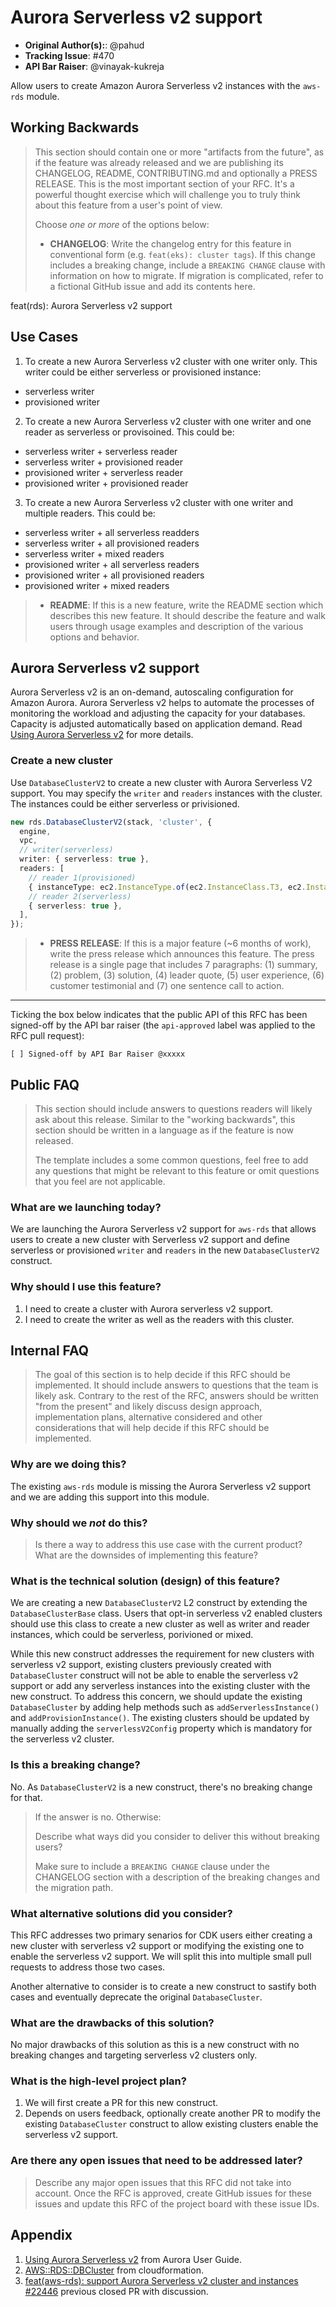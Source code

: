 # Aurora Serverless v2 support

* **Original Author(s):**: @pahud
* **Tracking Issue**: #470
* **API Bar Raiser**: @vinayak-kukreja

Allow users to create Amazon Aurora Serverless v2 instances with the `aws-rds` module.

## Working Backwards

> This section should contain one or more "artifacts from the future", as if the
> feature was already released and we are publishing its CHANGELOG, README,
> CONTRIBUTING.md and optionally a PRESS RELEASE. This is the most important
> section of your RFC. It's a powerful thought exercise which will challenge you
> to truly think about this feature from a user's point of view.
>
> Choose *one or more* of the options below:
>
> * **CHANGELOG**: Write the changelog entry for this feature in conventional
>   form (e.g. `feat(eks): cluster tags`). If this change includes a breaking
>   change, include a `BREAKING CHANGE` clause with information on how to
>   migrate. If migration is complicated, refer to a fictional GitHub issue and
>   add its contents here.

feat(rds): Aurora Serverless v2 support

## Use Cases

1. To create a new Aurora Serverless v2 cluster with one writer only. This writer could be either serverless or provisioned instance:

- serverless writer
- provisioned writer

2. To create a new Aurora Serverless v2 cluster with one writer and one reader as serverless or provisoined. This could be:

- serverless writer + serverless reader
- serverless writer + provisioned reader
- provisioned writer + serverless reader
- provisioned writer + provisioned reader

3. To create a new Aurora Serverless v2 cluster with one writer and multiple readers. This could be:

- serverless writer + all serverless readders
- serverless writer + all provisioned readers
- serverless writer + mixed readers
- provisioned writer + all serverless readers
- provisioned writer + all provisioned readers
- provisioned writer + mixed readers

>
> * **README**: If this is a new feature, write the README section which
>   describes this new feature. It should describe the feature and walk users
>   through usage examples and description of the various options and behavior.
>

## Aurora Serverless v2 support

Aurora Serverless v2 is an on-demand, autoscaling configuration for Amazon Aurora.
Aurora Serverless v2 helps to automate the processes of monitoring the workload and
adjusting the capacity for your databases. Capacity is adjusted automatically based on
application demand. Read
[Using Aurora Serverless v2](https://docs.aws.amazon.com/AmazonRDS/latest/AuroraUserGuide/aurora-serverless-v2.html)
for more details.

### Create a new cluster

Use `DatabaseClusterV2` to create a new cluster with Aurora Serverless V2 support.
You may specify the `writer` and `readers` instances with the cluster. The instances
could be either serverless or privisioned.

```ts
new rds.DatabaseClusterV2(stack, 'cluster', {
  engine,
  vpc,
  // writer(serverless)
  writer: { serverless: true },
  readers: [
    // reader 1(provisioned)
    { instanceType: ec2.InstanceType.of(ec2.InstanceClass.T3, ec2.InstanceSize.LARGE) },
    // reader 2(serverless)
    { serverless: true },
  ],
});
```

> * **PRESS RELEASE**: If this is a major feature (~6 months of work), write the
>   press release which announces this feature. The press release is a single
>   page that includes 7 paragraphs: (1) summary, (2) problem, (3) solution, (4)
>   leader quote, (5) user experience, (6) customer testimonial and (7) one
>   sentence call to action.

---

Ticking the box below indicates that the public API of this RFC has been
signed-off by the API bar raiser (the `api-approved` label was applied to the
RFC pull request):

```
[ ] Signed-off by API Bar Raiser @xxxxx
```

## Public FAQ

> This section should include answers to questions readers will likely ask about
> this release. Similar to the "working backwards", this section should be
> written in a language as if the feature is now released.
>
> The template includes a some common questions, feel free to add any questions
> that might be relevant to this feature or omit questions that you feel are not
> applicable.

### What are we launching today?

We are launching the Aurora Serverless v2 support for `aws-rds` that allows users to
create a new cluster with Serverless v2 support and define serverless or provisioned
`writer` and `readers` in the new `DatabaseClusterV2` construct.

### Why should I use this feature?

1. I need to create a cluster with Aurora serverless v2 support.
2. I need to create the writer as well as the readers with this cluster.

## Internal FAQ

> The goal of this section is to help decide if this RFC should be implemented.
> It should include answers to questions that the team is likely ask. Contrary
> to the rest of the RFC, answers should be written "from the present" and
> likely discuss design approach, implementation plans, alternative considered
> and other considerations that will help decide if this RFC should be
> implemented.

### Why are we doing this?

The existing `aws-rds` module is missing the Aurora Serverless v2 support and we are adding this support into this module.

### Why should we _not_ do this?

> Is there a way to address this use case with the current product? What are the
> downsides of implementing this feature?

### What is the technical solution (design) of this feature?

We are creating a new `DatabaseClusterV2` L2 construct by extending the `DatabaseClusterBase` class.
Users that opt-in serverless v2 enabled clusters should use this class to create a new cluster
as well as writer and reader instances, which could be serverless, porivioned or mixed.

While this new construct addresses the requirement for new clusters with serverless v2 support,
existing clusters previously created with `DatabaseCluster` construct will not be able to enable the
serverless v2 support or add any serverless instances into the existing cluster with the new construct.
To address this concern, we should update the existing `DatabaseCluster` by adding help methods such as
`addServerlessInstance()` and `addProvisionInstance()`. The existing clusters should be updated by manually
adding the `serverlessV2Config` property which is mandatory for the serverless v2 cluster.

### Is this a breaking change?

No. As `DatabaseClusterV2` is a new construct, there's no breaking change for that.

> If the answer is no. Otherwise:
>
> Describe what ways did you consider to deliver this without breaking users?
>
> Make sure to include a `BREAKING CHANGE` clause under the CHANGELOG section with a description of the breaking
> changes and the migration path.

### What alternative solutions did you consider?

This RFC addresses two primary senarios for CDK users either creating a new cluster with serverless v2 support or
modifying the existing one to enable the serverless v2 support. We will split this into multiple small pull requests
to address those two cases.

Another alternative to consider is to create a new construct to sastify both cases and eventually deprecate
the original `DatabaseCluster`.

### What are the drawbacks of this solution?

No major drawbacks of this solution as this is a new construct with no breaking changes and targeting
serverless v2 clusters only.

### What is the high-level project plan?

1. We will first create a PR for this new construct.
2. Depends on users feedback, optionally create another PR to modify the existing `DatabaseCluster`
construct to allow existing clusters enable the serverless v2 support.

### Are there any open issues that need to be addressed later?

> Describe any major open issues that this RFC did not take into account. Once
> the RFC is approved, create GitHub issues for these issues and update this RFC
> of the project board with these issue IDs.

## Appendix

1. [Using Aurora Serverless v2](https://docs.aws.amazon.com/AmazonRDS/latest/AuroraUserGuide/aurora-serverless-v2.html) from Aurora User Guide.
2. [AWS::RDS::DBCluster](https://docs.aws.amazon.com/AWSCloudFormation/latest/UserGuide/aws-resource-rds-dbcluster.html) from cloudformation.
3. [feat(aws-rds): support Aurora Serverless v2 cluster and instances #22446](https://github.com/aws/aws-cdk/pull/22446)
previous closed PR with discussion.
